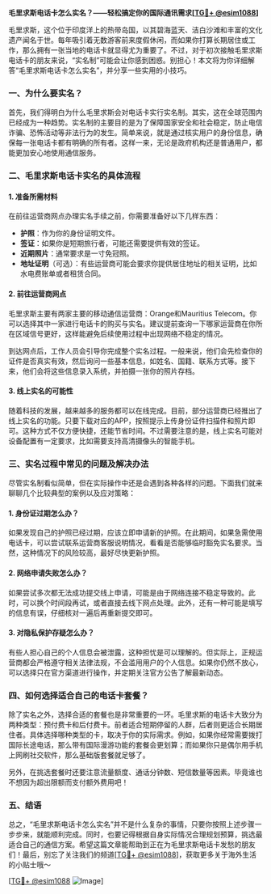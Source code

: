 **毛里求斯电话卡怎么实名？——轻松搞定你的国际通讯需求[[TG💪+ @esim1088](https://t.me/s/esim1088)]**

毛里求斯，这个位于印度洋上的热带岛国，以其碧海蓝天、洁白沙滩和丰富的文化遗产闻名于世。每年吸引着无数游客前来度假休闲，而如果你打算长期居住或工作，那么拥有一张当地的电话卡就显得尤为重要了。不过，对于初次接触毛里求斯电话卡的朋友来说，“实名制”可能会让你感到困惑。别担心！本文将为你详细解答“毛里求斯电话卡怎么实名”，并分享一些实用的小技巧。

### 一、为什么要实名？

首先，我们得明白为什么毛里求斯会对电话卡实行实名制。其实，这在全球范围内已经成为一种趋势。实名制的主要目的是为了保障国家安全和社会稳定，防止电信诈骗、恐怖活动等非法行为的发生。简单来说，就是通过核实用户的身份信息，确保每一张电话卡都有明确的所有者。这样一来，无论是政府机构还是普通用户，都能更加安心地使用通信服务。

### 二、毛里求斯电话卡实名的具体流程

#### 1. 准备所需材料

在前往运营商网点办理实名手续之前，你需要准备好以下几样东西：
- **护照**：作为你的身份证明文件。
- **签证**：如果你是短期旅行者，可能还需要提供有效的签证。
- **近期照片**：通常要求是一寸免冠照。
- **地址证明**（可选）：有些运营商可能会要求你提供居住地址的相关证明，比如水电费账单或者租赁合同。

#### 2. 前往运营商网点

毛里求斯主要有两家主要的移动通信运营商：Orange和Mauritius Telecom。你可以选择其中一家进行电话卡的购买与实名。建议提前查询一下哪家运营商在你所在区域信号更好，这样能避免后续使用过程中出现网络不稳定的情况。

到达网点后，工作人员会引导你完成整个实名过程。一般来说，他们会先检查你的证件是否真实有效，然后询问一些基本信息，如姓名、国籍、联系方式等。接下来，他们会将这些信息录入系统，并拍摄一张你的照片存档。

#### 3. 线上实名的可能性

随着科技的发展，越来越多的服务都可以在线完成。目前，部分运营商已经推出了线上实名的功能。只要下载对应的APP，按照提示上传身份证件扫描件和照片即可。这种方式不仅方便快捷，还能节省时间。不过需要注意的是，线上实名可能对设备配置有一定要求，比如需要支持高清摄像头的智能手机。

### 三、实名过程中常见的问题及解决办法

尽管实名制看似简单，但在实际操作中还是会遇到各种各样的问题。下面我们就来聊聊几个比较典型的案例以及应对策略：

#### 1. 身份证过期怎么办？

如果发现自己的护照已经过期，应该立即申请新的护照。在此期间，如果急需使用电话卡，可以尝试联系运营商客服说明情况，看看是否能够临时豁免实名要求。当然，这种情况下的风险较高，最好尽快更新护照。

#### 2. 网络申请失败怎么办？

如果尝试多次都无法成功提交线上申请，可能是由于网络连接不稳定导致的。此时，可以换个时间段再试，或者直接去线下网点处理。此外，还有一种可能是填写的信息有误，仔细核对一遍后再重新提交即可。

#### 3. 对隐私保护存疑怎么办？

有些人担心自己的个人信息会被泄露，这种担忧是可以理解的。但实际上，正规运营商都会严格遵守相关法律法规，不会滥用用户的个人信息。如果你仍然不放心，可以选择只在官方渠道进行操作，并定期关注官方公告了解最新动态。

### 四、如何选择适合自己的电话卡套餐？

除了实名之外，选择合适的套餐也是非常重要的一环。毛里求斯的电话卡大致分为两种类型：预付费卡和后付费卡。前者适合短期停留的人群，后者则更适合长期居住者。具体选择哪种类型的卡，取决于你的实际需求。例如，如果你经常需要拨打国际长途电话，那么带有国际漫游功能的套餐会更划算；而如果你只是偶尔用手机上网刷社交软件，那么基础版套餐就足够了。

另外，在挑选套餐时还要注意流量额度、通话分钟数、短信数量等因素。毕竟谁也不想因为超出限额而支付额外费用吧！

### 五、结语

总之，“毛里求斯电话卡怎么实名”并不是什么复杂的事情，只要你按照上述步骤一步步来，就能顺利完成。同时，也要记得根据自身实际情况合理规划预算，挑选最适合自己的通信方案。希望这篇文章能帮助到正在为毛里求斯电话卡发愁的朋友们！最后，别忘了关注我们的频道[[TG💪+ @esim1088](https://t.me/s/esim1088)]，获取更多关于海外生活的小贴士哦～

[[TG💪+ @esim1088](https://t.me/s/esim1088) ![Image](https://i.postimg.cc/4NQfJmqS/Snipaste-2025-05-13-00-14-12.png)]